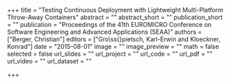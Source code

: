 +++
title = "Testing Continuous Deployment with Lightweight Multi-Platform Throw-Away Containers"
abstract = ""
abstract_short = ""
publication_short = ""
publication = "Proceedings of the 41th EUROMICRO Conference on Software Engineering and Advanced Applications (SEAA)"
authors = ["Berger, Christian"]
editors = ["Gro\ss{}pietsch, Karl-Erwin and Kloeckner, Konrad"]
date = "2015-08-01"
image = ""
image_preview = ""
math = false
selected = false
url_slides = ""
url_project = ""
url_code = ""
url_pdf = ""
url_video = ""
url_dataset = ""

+++
